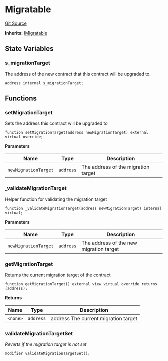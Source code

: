# Migratable
[Git Source](https://github.com/smartcontractkit/destiny-next/blob/93e1115f8d7fb0029b73a936d125afb837306065/src/Migratable.sol)

**Inherits:**
[IMigratable](/src/interfaces/IMigratable.sol/interface.IMigratable.md)


## State Variables
### s_migrationTarget
The address of the new contract that this contract will be upgraded to.


```solidity
address internal s_migrationTarget;
```


## Functions
### setMigrationTarget

Sets the address this contract will be upgraded to


```solidity
function setMigrationTarget(address newMigrationTarget) external virtual override;
```
**Parameters**

|Name|Type|Description|
|----|----|-----------|
|`newMigrationTarget`|`address`|The address of the migration target|


### _validateMigrationTarget

Helper function for validating the migration target


```solidity
function _validateMigrationTarget(address newMigrationTarget) internal virtual;
```
**Parameters**

|Name|Type|Description|
|----|----|-----------|
|`newMigrationTarget`|`address`|The address of the new migration target|


### getMigrationTarget

Returns the current migration target of the contract


```solidity
function getMigrationTarget() external view virtual override returns (address);
```
**Returns**

|Name|Type|Description|
|----|----|-----------|
|`<none>`|`address`|address The current migration target|


### validateMigrationTargetSet

*Reverts if the migration target is not set*


```solidity
modifier validateMigrationTargetSet();
```

